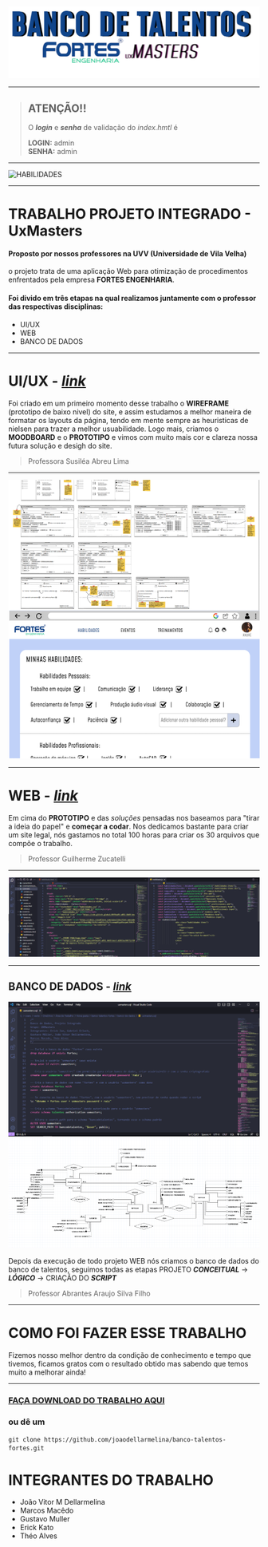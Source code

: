 ![BANDO DE TALENTOS FORTES](git-img/img2.png)

--- 

> ## ATENÇÃO!! 
>
> O ***login*** e ***senha*** de validação do *index.hmtl* é              
> 
> **LOGIN:** admin  
> **SENHA:** admin 

---

![HABILIDADES](git-img/WEB.gif)

---

# TRABALHO PROJETO INTEGRADO - UxMasters

#### Proposto por nossos **professores** na **UVV** (Universidade de Vila Velha)
o projeto trata de uma aplicação Web para otimização de procedimentos enfrentados pela empresa **FORTES ENGENHARIA**. 

 #### Foi divido em três etapas na qual realizamos juntamente com o professor das respectivas disciplinas:
  - UI/UX
  - WEB
  - BANCO DE DADOS
 
---

# UI/UX - *[link](https://github.com/joaodellarmelina/banco-talentos-fortes/tree/6f3321e09cb348dbb1c10877bf09843d09e3e63d/UX-UI)*

Foi criado em um primeiro momento desse trabalho o **WIREFRAME** (prototipo de baixo nivel) do site, e assim estudamos a melhor maneira de formatar os layouts da página, tendo em mente sempre
as heuristicas de nielsen para trazer a melhor usuabilidade. Logo mais, criamos o **MOODBOARD** e o **PROTOTIPO** e vimos com muito mais cor e clareza nossa futura solução e desigh do site. 

> Professora Susiléa Abreu Lima

---

![UI/UX](git-img/wireframe-prototipo.png)

---

# WEB - *[link](https://github.com/joaodellarmelina/banco-talentos-fortes/tree/b56d35c2b5de7589eaab4e5fc8e5c3936176c1e6/WEB)* 

Em cima do **PROTOTIPO** e das *soluções* pensadas nos baseamos para "tirar a ideia do papel" e **começar a codar**.
Nos dedicamos bastante para criar um site legal, nós gastamos no total 100 horas para criar os 30 arquivos que compõe o trabalho. 

> Professor Guilherme Zucatelli

---


![CODE](git-img/web.png)

---

## BANCO DE DADOS - *[link](https://github.com/joaodellarmelina/banco-talentos-fortes/tree/c5c1cd240dabbb60c3a2fc22d5421f834b419ecb/banco-de-dados)*

![CODE](git-img/SCRIPTBD.png)
![CONCEITUAL](git-img/PROJETOCONCEITUAL.png)


Depois da execução de todo projeto WEB nós criamos o banco de dados do banco de talentos, seguimos todas as etapas PROJETO ***CONCEITUAL*** -> ***LÓGICO*** -> CRIAÇÃO DO ***SCRIPT***
> Professor Abrantes Araujo Silva Filho

---

# COMO FOI FAZER ESSE TRABALHO

Fizemos nosso melhor dentro da condição de conhecimento e tempo que tivemos, ficamos gratos com o resultado obtido mas sabendo que temos muito a melhorar ainda!

---

### [FAÇA DOWNLOAD DO TRABALHO AQUI](https://github.com/joaodellarmelina/banco-talentos-fortes/archive/refs/heads/main.zip)
### ou dê um
`
git clone https://github.com/joaodellarmelina/banco-talentos-fortes.git
`

# INTEGRANTES DO TRABALHO 

- João Vitor M Dellarmelina
- Marcos Macêdo 
- Gustavo Muller
- Erick Kato
- Théo Alves




